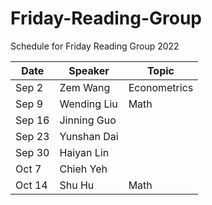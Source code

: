 # Friday-Reading-Group
Schedule for Friday Reading Group 2022

|Date|Speaker|Topic|
|----|-------|-----|
Sep 2|Zem Wang|  Econometrics  |
Sep 9| Wending Liu| Math|
Sep 16| Jinning Guo||
Sep 23| Yunshan Dai ||
Sep 30| Haiyan Lin||
Oct 7|Chieh Yeh||
Oct 14|Shu Hu|Math|

